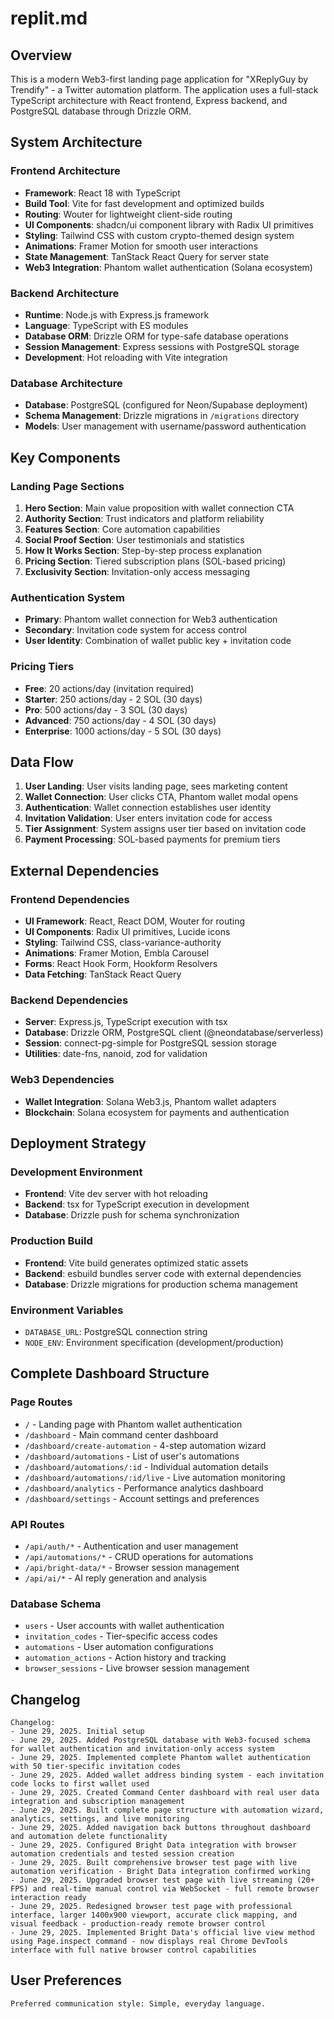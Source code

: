 # replit.md

## Overview

This is a modern Web3-first landing page application for "XReplyGuy by Trendify" - a Twitter automation platform. The application uses a full-stack TypeScript architecture with React frontend, Express backend, and PostgreSQL database through Drizzle ORM.

## System Architecture

### Frontend Architecture
- **Framework**: React 18 with TypeScript
- **Build Tool**: Vite for fast development and optimized builds
- **Routing**: Wouter for lightweight client-side routing
- **UI Components**: shadcn/ui component library with Radix UI primitives
- **Styling**: Tailwind CSS with custom crypto-themed design system
- **Animations**: Framer Motion for smooth user interactions
- **State Management**: TanStack React Query for server state
- **Web3 Integration**: Phantom wallet authentication (Solana ecosystem)

### Backend Architecture
- **Runtime**: Node.js with Express.js framework
- **Language**: TypeScript with ES modules
- **Database ORM**: Drizzle ORM for type-safe database operations
- **Session Management**: Express sessions with PostgreSQL storage
- **Development**: Hot reloading with Vite integration

### Database Architecture
- **Database**: PostgreSQL (configured for Neon/Supabase deployment)
- **Schema Management**: Drizzle migrations in `/migrations` directory
- **Models**: User management with username/password authentication

## Key Components

### Landing Page Sections
1. **Hero Section**: Main value proposition with wallet connection CTA
2. **Authority Section**: Trust indicators and platform reliability
3. **Features Section**: Core automation capabilities
4. **Social Proof Section**: User testimonials and statistics
5. **How It Works Section**: Step-by-step process explanation
6. **Pricing Section**: Tiered subscription plans (SOL-based pricing)
7. **Exclusivity Section**: Invitation-only access messaging

### Authentication System
- **Primary**: Phantom wallet connection for Web3 authentication
- **Secondary**: Invitation code system for access control
- **User Identity**: Combination of wallet public key + invitation code

### Pricing Tiers
- **Free**: 20 actions/day (invitation required)
- **Starter**: 250 actions/day - 2 SOL (30 days)
- **Pro**: 500 actions/day - 3 SOL (30 days)
- **Advanced**: 750 actions/day - 4 SOL (30 days)
- **Enterprise**: 1000 actions/day - 5 SOL (30 days)

## Data Flow

1. **User Landing**: User visits landing page, sees marketing content
2. **Wallet Connection**: User clicks CTA, Phantom wallet modal opens
3. **Authentication**: Wallet connection establishes user identity
4. **Invitation Validation**: User enters invitation code for access
5. **Tier Assignment**: System assigns user tier based on invitation code
6. **Payment Processing**: SOL-based payments for premium tiers

## External Dependencies

### Frontend Dependencies
- **UI Framework**: React, React DOM, Wouter for routing
- **UI Components**: Radix UI primitives, Lucide icons
- **Styling**: Tailwind CSS, class-variance-authority
- **Animations**: Framer Motion, Embla Carousel
- **Forms**: React Hook Form, Hookform Resolvers
- **Data Fetching**: TanStack React Query

### Backend Dependencies
- **Server**: Express.js, TypeScript execution with tsx
- **Database**: Drizzle ORM, PostgreSQL client (@neondatabase/serverless)
- **Session**: connect-pg-simple for PostgreSQL session storage
- **Utilities**: date-fns, nanoid, zod for validation

### Web3 Dependencies
- **Wallet Integration**: Solana Web3.js, Phantom wallet adapters
- **Blockchain**: Solana ecosystem for payments and authentication

## Deployment Strategy

### Development Environment
- **Frontend**: Vite dev server with hot reloading
- **Backend**: tsx for TypeScript execution in development
- **Database**: Drizzle push for schema synchronization

### Production Build
- **Frontend**: Vite build generates optimized static assets
- **Backend**: esbuild bundles server code with external dependencies
- **Database**: Drizzle migrations for production schema management

### Environment Variables
- `DATABASE_URL`: PostgreSQL connection string
- `NODE_ENV`: Environment specification (development/production)

## Complete Dashboard Structure

### Page Routes
- `/` - Landing page with Phantom wallet authentication
- `/dashboard` - Main command center dashboard
- `/dashboard/create-automation` - 4-step automation wizard
- `/dashboard/automations` - List of user's automations
- `/dashboard/automations/:id` - Individual automation details
- `/dashboard/automations/:id/live` - Live automation monitoring
- `/dashboard/analytics` - Performance analytics dashboard
- `/dashboard/settings` - Account settings and preferences

### API Routes
- `/api/auth/*` - Authentication and user management
- `/api/automations/*` - CRUD operations for automations
- `/api/bright-data/*` - Browser session management
- `/api/ai/*` - AI reply generation and analysis

### Database Schema
- `users` - User accounts with wallet authentication
- `invitation_codes` - Tier-specific access codes
- `automations` - User automation configurations
- `automation_actions` - Action history and tracking
- `browser_sessions` - Live browser session management

## Changelog

```
Changelog:
- June 29, 2025. Initial setup
- June 29, 2025. Added PostgreSQL database with Web3-focused schema for wallet authentication and invitation-only access system
- June 29, 2025. Implemented complete Phantom wallet authentication with 50 tier-specific invitation codes
- June 29, 2025. Added wallet address binding system - each invitation code locks to first wallet used
- June 29, 2025. Created Command Center dashboard with real user data integration and subscription management
- June 29, 2025. Built complete page structure with automation wizard, analytics, settings, and live monitoring
- June 29, 2025. Added navigation back buttons throughout dashboard and automation delete functionality
- June 29, 2025. Configured Bright Data integration with browser automation credentials and tested session creation
- June 29, 2025. Built comprehensive browser test page with live automation verification - Bright Data integration confirmed working
- June 29, 2025. Upgraded browser test page with live streaming (20+ FPS) and real-time manual control via WebSocket - full remote browser interaction ready
- June 29, 2025. Redesigned browser test page with professional interface, larger 1400x900 viewport, accurate click mapping, and visual feedback - production-ready remote browser control
- June 29, 2025. Implemented Bright Data's official live view method using Page.inspect command - now displays real Chrome DevTools interface with full native browser control capabilities
```

## User Preferences

```
Preferred communication style: Simple, everyday language.
```